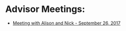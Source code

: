 # Advisor Meetings:

* [Meeting with Alison and Nick - September 26, 2017](meeting_AlisonNick_1.html)

